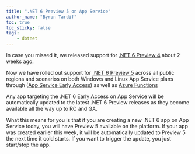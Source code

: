 ```yaml
---
title: ".NET 6 Preview 5 on App Service"
author_name: "Byron Tardif"
toc: true
toc_sticky: false
tags:
    - dotnet
---
```

In case you missed it, we released support for [.NET 6 Preview 4](https://azure.github.io/AppService/2021/06/09/Dot-Net-6-Preview-on-App-Service.html) about 2 weeks ago.

Now we have rolled out support for [.NET 6 Preview 5](https://devblogs.microsoft.com/dotnet/announcing-net-6-preview-5/) across all public regions and scenarios on both Windows and Linux App Service plans through ([App Service Early Access](https://aka.ms/app-service-early-access)) as well as [Azure Functions](https://techcommunity.microsoft.com/t5/apps-on-azure/what-s-new-with-net-on-azure-functions-june-2021/ba-p/2428669)

Any app targeting the .NET 6 Early Access on App Service will be automatically updated to the latest .NET 6 Preview releases as they become available all the way up to RC and GA.

What this means for you is that if you are creating a new .NET 6 app on App Service today, you will have Preview 5 available on the platform. If your app was created earlier this week, it will be automatically updated to Preview 5 the next time it cold starts. If you want to trigger the update, you just start/stop the app.
